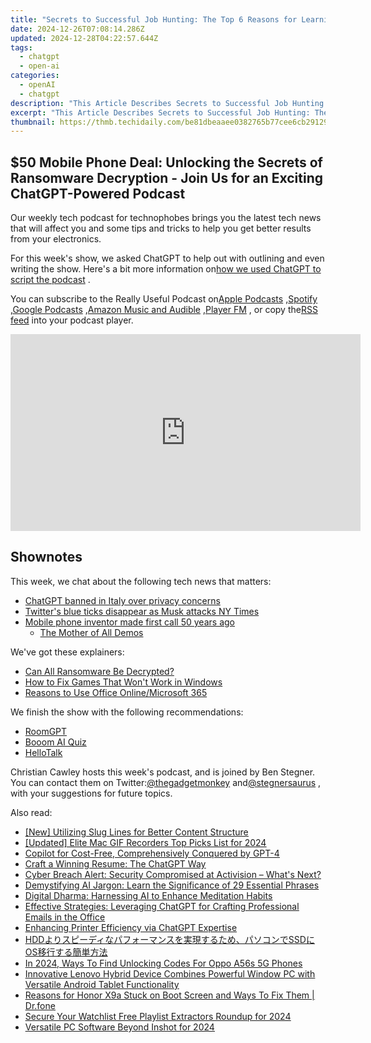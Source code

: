 ```yaml
---
title: "Secrets to Successful Job Hunting: The Top 6 Reasons for Learning ChatGPT"
date: 2024-12-26T07:08:14.286Z
updated: 2024-12-28T04:22:57.644Z
tags:
  - chatgpt
  - open-ai
categories:
  - openAI
  - chatgpt
description: "This Article Describes Secrets to Successful Job Hunting: The Top 6 Reasons for Learning ChatGPT"
excerpt: "This Article Describes Secrets to Successful Job Hunting: The Top 6 Reasons for Learning ChatGPT"
thumbnail: https://thmb.techidaily.com/be81dbeaaee0382765b77cee6cb291299a5244c86355d2d7d3f6272a0660ee79.jpeg
---
```


## $50 Mobile Phone Deal: Unlocking the Secrets of Ransomware Decryption - Join Us for an Exciting ChatGPT-Powered Podcast

 Our weekly tech podcast for technophobes brings you the latest tech news that will affect you and some tips and tricks to help you get better results from your electronics.

 For this week's show, we asked ChatGPT to help out with outlining and even writing the show. Here's a bit more information on[how we used ChatGPT to script the podcast](https://www.makeuseof.com/i-used-chatgpt-to-script-a-podcast-heres-what-happened/) .

 You can subscribe to the Really Useful Podcast on[Apple Podcasts](https://podcasts.apple.com/gb/podcast/the-really-useful-podcast/id1437847131?mt=2) ,[Spotify](https://open.spotify.com/show/283gDxLd6OTNEpRq6tN7ha) ,[Google Podcasts](https://www.google.com/podcasts?feed=aHR0cHM6Ly9hbmNob3IuZm0vcy8zMWJlNDcwL3BvZGNhc3QvcnNz) ,[Amazon Music and Audible](https://music.amazon.co.uk/podcasts/20ab73d4-5da2-46c7-a17f-dc6eb39bdb48/The-Really-Useful-Podcast) ,[Player FM](https://player.fm/series/the-really-useful-podcast-2491856) , or copy the[RSS feed](https://feeds.transistor.fm/the-really-useful-podcast) into your podcast player.

<!-- affiliate ads begin -->
<iframe width="560" height="315" src="https://www.youtube.com/embed/c1yHj02oP3w?si=mwi3FyP0p68gkBqV" title="YouTube video player" frameborder="0" allow="accelerometer; autoplay; clipboard-write; encrypted-media; gyroscope; picture-in-picture; web-share" referrerpolicy="strict-origin-when-cross-origin" allowfullscreen></iframe>
<!-- affiliate ads end -->

## Shownotes

This week, we chat about the following tech news that matters:

* [ChatGPT banned in Italy over privacy concerns](https://www.bbc.co.uk/news/technology-65139406)
* [Twitter's blue ticks disappear as Musk attacks NY Times](https://www.bbc.co.uk/news/technology-65156216)
* [Mobile phone inventor made first call 50 years ago](https://www.bbc.co.uk/news/technology-65112048)  
  * [The Mother of All Demos](https://www.youtube.com/watch?v=B6rKUf9DWRI)

We've got these explainers:

* [Can All Ransomware Be Decrypted?](https://www.makeuseof.com/can-all-ransomware-be-decrypted/)
* [How to Fix Games That Won't Work in Windows](https://www.makeuseof.com/fix-games-not-working-windows/)
* [Reasons to Use Office Online/Microsoft 365](https://www.makeuseof.com/tag/dont-pay-word-5-reasons-use-office-online/)

We finish the show with the following recommendations:

* [RoomGPT](http://https://www.roomgpt.io/)
* [Booom AI Quiz](https://booom.ai/)
* [HelloTalk](https://www.hellotalk.com/?lang=en)

 Christian Cawley hosts this week's podcast, and is joined by Ben Stegner. You can contact them on Twitter:[@thegadgetmonkey](https://twitter.com/thegadgetmonkey) and[@stegnersaurus](https://twitter.com/stegnersaurus) , with your suggestions for future topics.

<ins class="adsbygoogle"
     style="display:block"
     data-ad-format="autorelaxed"
     data-ad-client="ca-pub-7571918770474297"
     data-ad-slot="1223367746"></ins>

<ins class="adsbygoogle"
     style="display:block"
     data-ad-client="ca-pub-7571918770474297"
     data-ad-slot="8358498916"
     data-ad-format="auto"
     data-full-width-responsive="true"></ins>

<span class="atpl-alsoreadstyle">Also read:</span>
<div><ul>
<li><a href="https://fox-blue.techidaily.com/new-utilizing-slug-lines-for-better-content-structure/"><u>[New] Utilizing Slug Lines for Better Content Structure</u></a></li>
<li><a href="https://digital-screen-recording.techidaily.com/updated-elite-mac-gif-recorders-top-picks-list-for-2024/"><u>[Updated] Elite Mac GIF Recorders Top Picks List for 2024</u></a></li>
<li><a href="https://tech-haven.techidaily.com/copilot-for-cost-free-comprehensively-conquered-by-gpt-4/"><u>Copilot for Cost-Free, Comprehensively Conquered by GPT-4</u></a></li>
<li><a href="https://tech-haven.techidaily.com/craft-a-winning-resume-the-chatgpt-way/"><u>Craft a Winning Resume: The ChatGPT Way</u></a></li>
<li><a href="https://tech-haven.techidaily.com/cyber-breach-alert-security-compromised-at-activision-whats-next/"><u>Cyber Breach Alert: Security Compromised at Activision – What's Next?</u></a></li>
<li><a href="https://tech-haven.techidaily.com/demystifying-ai-jargon-learn-the-significance-of-29-essential-phrases/"><u>Demystifying AI Jargon: Learn the Significance of 29 Essential Phrases</u></a></li>
<li><a href="https://tech-haven.techidaily.com/digital-dharma-harnessing-ai-to-enhance-meditation-habits/"><u>Digital Dharma: Harnessing AI to Enhance Meditation Habits</u></a></li>
<li><a href="https://tech-haven.techidaily.com/effective-strategies-leveraging-chatgpt-for-crafting-professional-emails-in-the-office/"><u>Effective Strategies: Leveraging ChatGPT for Crafting Professional Emails in the Office</u></a></li>
<li><a href="https://tech-haven.techidaily.com/enhancing-printer-efficiency-via-chatgpt-expertise/"><u>Enhancing Printer Efficiency via ChatGPT Expertise</u></a></li>
<li><a href="https://fox-where.techidaily.com/hddssdos/"><u>HDDよりスピーディなパフォーマンスを実現するため、パソコンでSSDにOS移行する簡単方法</u></a></li>
<li><a href="https://sim-unlock.techidaily.com/in-2024-ways-to-find-unlocking-codes-for-oppo-a56s-5g-phones-by-drfone-android/"><u>In 2024, Ways To Find Unlocking Codes For Oppo A56s 5G Phones</u></a></li>
<li><a href="https://hardware-tips.techidaily.com/innovative-lenovo-hybrid-device-combines-powerful-window-pc-with-versatile-android-tablet-functionality/"><u>Innovative Lenovo Hybrid Device Combines Powerful Window PC with Versatile Android Tablet Functionality</u></a></li>
<li><a href="https://fix-guide.techidaily.com/reasons-for-honor-x9a-stuck-on-boot-screen-and-ways-to-fix-them-drfone-by-drfone-fix-android-problems-fix-android-problems/"><u>Reasons for Honor X9a Stuck on Boot Screen and Ways To Fix Them | Dr.fone</u></a></li>
<li><a href="https://youtube-data.techidaily.com/e-your-watchlist-free-playlist-extractors-roundup-for-2024/"><u>Secure Your Watchlist Free Playlist Extractors Roundup for 2024</u></a></li>
<li><a href="https://article-tips.techidaily.com/versatile-pc-software-beyond-inshot-for-2024/"><u>Versatile PC Software Beyond Inshot for 2024</u></a></li>
</ul></div>

